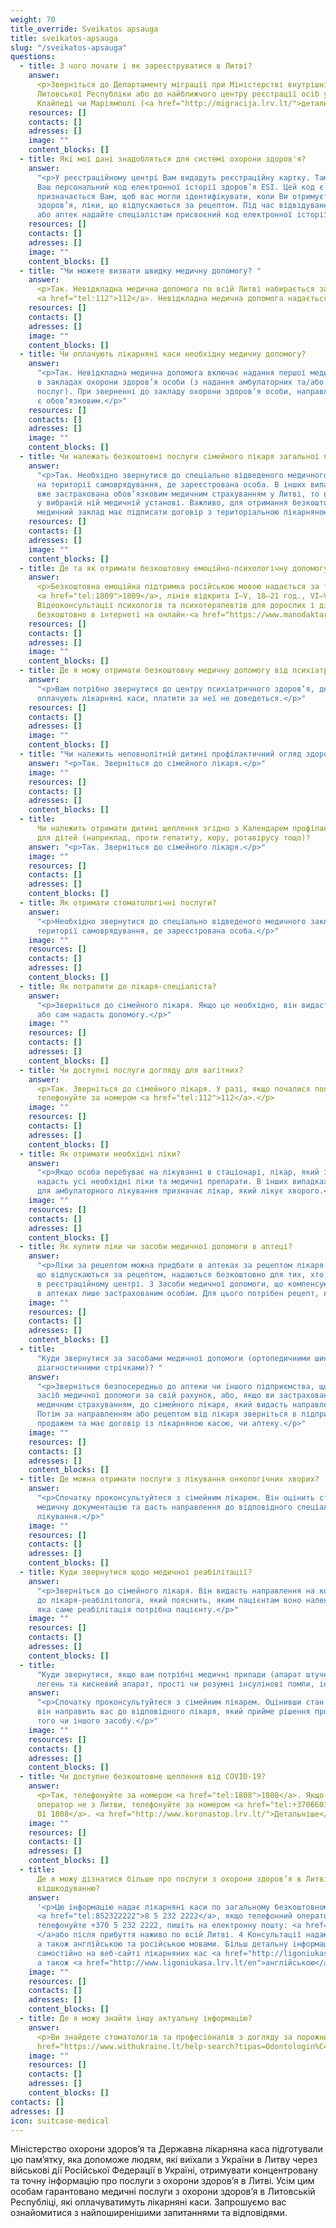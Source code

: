 ```yaml
---
weight: 70
title_override: Sveikatos apsauga
title: sveikatos-apsauga
slug: "/sveikatos-apsauga"
questions:
  - title: З чого почати і як зареєструватися в Литві?
    answer:
      <p>Зверніться до Департаменту міграції при Міністерстві внутрішніх справ
      Литовської Республіки або до найближчого центру реєстрації осіб у Вільнюсі, Алітусі,
      Клайпеді чи Маріямполі (<a href="http://migracija.lrv.lt/">детальніше</a>).</p>
    resources: []
    contacts: []
    adresses: []
    image: ""
    content_blocks: []
  - title: Які мої дані знадобляться для системі охорони здоров'я?
    answer:
      "<p>У реєстраційному центрі Вам видадуть реєстраційну картку. Там буде вказаний
      Ваш персональний код електронної історії здоров’я ESI. Цей код є унікальним та
      призначається Вам, щоб вас могли ідентифікувати, коли Ви отримуєте послуги з охорони
      здоров’я, ліки, що відпускаються за рецептом. Під час відвідування медичних закладів
      або аптек надайте спеціалістам присвоєний код електронної історії здоров’я (ESI).</p>"
    resources: []
    contacts: []
    adresses: []
    image: ""
    content_blocks: []
  - title: "Чи можете визвати швидку медичну допомогу? "
    answer:
      <p>Так. Невідкладна медична допомога по всій Литві набирається за номером
      <a href="tel:112">112</a>. Невідкладна медична допомога надається всім безкоштовно.</p>
    resources: []
    contacts: []
    adresses: []
    image: ""
    content_blocks: []
  - title: Чи оплачують лікарняні каси необхідну медичну допомогу?
    answer:
      "<p>Так. Невідкладна медична допомога включає надання першої медичної допомоги
      в закладах охорони здоров’я особи (з надання амбулаторних та/або стаціонарних
      послуг). При зверненні до закладу охорони здоров’я особи, направлення лікаря не
      є обов’язковим.</p>"
    resources: []
    contacts: []
    adresses: []
    image: ""
    content_blocks: []
  - title: Чи належать безкоштовні послуги сімейного лікаря загальної практики?
    answer:
      "<p>Так. Необхідно звернутися до спеціально відведеного медичного закладу
      на території самоврядування, де зареєстрована особа. В інших випадках, якщо особа
      вже застрахована обов’язковим медичним страхуванням у Литві, то вона може зареєструватися
      у вибраній ній медичній установі. Важливо, для отримання безкоштовних послуг:
      медичний заклад має підписати договір з територіальною лікарняною касою.</p>"
    resources: []
    contacts: []
    adresses: []
    image: ""
    content_blocks: []
  - title: Де та як отримати безкоштовну емоційно-психологічну допомогу?
    answer:
      <p>Безкоштовна емоційна підтримка російською мовою надається за телефоном
      <a href="tel:1809">1809</a>, лінія відкрита I–V, 18–21 год., VI–VII, 12–15 год.
      Відеоконсультації психологів та психотерапевтів для дорослих і дітей доступні
      безкоштовно в інтернеті на онлайн-<a href="https://www.manodaktaras.lt/">платформі</a></p>
    resources: []
    contacts: []
    adresses: []
    image: ""
    content_blocks: []
  - title: Де я можу отримати безкоштовну медичну допомогу від психіатра?
    answer:
      "<p>Вам потрібно звернутися до центру психіатричного здоров’я, де цю допомогу
      оплачують лікарняні каси, платити за неї не доведеться.</p>"
    resources: []
    contacts: []
    adresses: []
    image: ""
    content_blocks: []
  - title: "Чи належить неповнолітній дитині профілактичний огляд здоров’я? "
    answer: "<p>Так. Зверніться до сімейного лікаря.</p>"
    image: ""
    resources: []
    contacts: []
    adresses: []
    content_blocks: []
  - title:
      Чи належить отримати дитині щеплення згідно з Календарем профілактичних щеплень
      для дітей (наприклад, проти гепатиту, кору, ротавірусу тощо)?
    answer: "<p>Так. Зверніться до сімейного лікаря.</p>"
    image: ""
    resources: []
    contacts: []
    adresses: []
    content_blocks: []
  - title: Як отримати стоматологічні послуги?
    answer:
      "<p>Необхідно звернутися до спеціально відведеного медичного закладу на
      території самоврядування, де зареєстрована особа.</p>"
    image: ""
    resources: []
    contacts: []
    adresses: []
    content_blocks: []
  - title: Як потрапити до лікаря-спеціаліста?
    answer:
      "<p>Зверніться до сімейного лікаря. Якщо це необхідно, він видасть направлення
      або сам надасть допомогу.</p>"
    image: ""
    resources: []
    contacts: []
    adresses: []
    content_blocks: []
  - title: Чи доступні послуги догляду для вагітних?
    answer:
      <p>Так. Зверніться до сімейного лікаря. У разі, якщо почалися пологи, негайно
      телефонуйте за номером <a href="tel:112">112</a>.</p>
    image: ""
    resources: []
    contacts: []
    adresses: []
    content_blocks: []
  - title: Як отримати необхідні ліки?
    answer:
      "<p>Якщо особа перебуває на лікуванні в стаціонарі, лікар, який її лікує,
      надасть усі необхідні ліки та медичні препарати. В інших випадках рецептурні ліки
      для амбулаторного лікування призначає лікар, який лікує хворого.</p>"
    image: ""
    resources: []
    contacts: []
    adresses: []
    content_blocks: []
  - title: Як купити ліки чи засоби медичної допомоги в аптеці?
    answer:
      "<p>Ліки за рецептом можна придбати в аптеках за рецептом лікаря. Усі ліки,
      що відпускаються за рецептом, надаються безкоштовно для тих, хто зареєстрований
      в реєстраційному центрі. 3 Засоби медичної допомоги, що компенсуються, надаються
      в аптеках лише застрахованим особам. Для цього потрібен рецепт, виданий лікарем.</p>"
    image: ""
    resources: []
    contacts: []
    adresses: []
    content_blocks: []
  - title:
      "Куди звернутися за засобами медичної допомоги (ортопедичними шинами, підгузками,
      діагностичними стрічками)? "
    answer:
      "<p>Зверніться безпосередньо до аптеки чи іншого підприємства, щоб отримати
      засіб медичної допомоги за свій рахунок, або, якщо ви застраховані обов’язковим
      медичним страхуванням, до сімейного лікаря, який видасть направлення чи рецепт.
      Потім за направленням або рецептом від лікаря зверніться в підприємство, що займається
      продажем та має договір із лікарняною касою, чи аптеку.</p>"
    image: ""
    resources: []
    contacts: []
    adresses: []
    content_blocks: []
  - title: Де можна отримати послуги з лікування онкологічних хворих?
    answer:
      "<p>Спочатку проконсультуйтеся з сімейним лікарем. Він оцінить стан та наявну
      медичну документацію та дасть направлення до відповідного спеціаліста для подальшого
      лікування.</p>"
    image: ""
    resources: []
    contacts: []
    adresses: []
    content_blocks: []
  - title: Куди звернутися щодо медичної реабілітації?
    answer:
      "<p>Зверніться до сімейного лікаря. Він видасть направлення на консультацію
      до лікаря-реабілітолога, який пояснить, яким пацієнтам воно належить, і вирішить,
      яка саме реабілітація потрібна пацієнту.</p>"
    image: ""
    resources: []
    contacts: []
    adresses: []
    content_blocks: []
  - title:
      "Куди звернутися, якщо вам потрібні медичні прилади (апарат штучної вентиляції
      легень та кисневий апарат, прості чи розумні інсулінові помпи, інфузійні насоси)? "
    answer:
      "<p>Спочатку проконсультуйтеся з сімейним лікарем. Оцінивши стан і потребу,
      він направить вас до відповідного лікаря, який прийме рішення про призначення
      того чи іншого засобу.</p>"
    image: ""
    resources: []
    contacts: []
    adresses: []
    content_blocks: []
  - title: Чи доступне безкоштовне щеплення від COVID-19?
    answer:
      <p>Так, телефонуйте за номером <a href="tel:1808">1808</a>. Якщо телефонний
      оператор не з Литви, телефонуйте за номером <a href="tel:+37066011808">+370 66
      01 1808</a>. <a href="http://www.koronastop.lrv.lt/">Детальніше</a>.</p>
    image: ""
    resources: []
    contacts: []
    adresses: []
    content_blocks: []
  - title:
      Де я можу дізнатися більше про послуги з охорони здоров’я в Литві, що підлягають
      відшкодуванню?
    answer:
      '<p>Цю інформацію надає лікарняні каси по загальному безкоштовному номеру
      <a href="tel:852322222">8 5 232 2222</a>, якщо телефонний оператор не литовський,
      телефонуйте +370 5 232 2222, пишіть на електронну пошту: <a href="mailto:info@vlk.lt">info@vlk.lt
      </a>або після прибуття наживо по всій Литві. 4 Консультації надаються литовською,
      а також англійською та російською мовами. Більш детальну інформацію можна отримати
      самостійно на веб-сайті лікарняних кас <a href="http://ligoniukasa.lrv.lt/">ligoniukasa.lrv.lt</a>литовською,
      а також <a href="http://www.ligoniukasa.lrv.lt/en">англійською</a>.</p>'
    image: ""
    resources: []
    contacts: []
    adresses: []
    content_blocks: []
  - title: Де я можу знайти іншу актуальну інформацію?
    answer:
      <p>Ви знайдете стоматологів та професіоналів з догляду за порожниною <a
      href="https://www.withukraine.lt/help-search?tipas=Odontologin%C4%97+pagalba">рота.</a></p>
    image: ""
    resources: []
    contacts: []
    adresses: []
    content_blocks: []
contacts: []
adresses: []
icon: suitcase-medical
---
```


Міністерство охорони здоров’я та Державна лікарняна каса підготували цю пам’ятку, яка допоможе людям, які виїхали з України в Литву через військові дії Російської Федерації в Україні, отримувати концентровану та точну інформацію про послуги з охорони здоров’я в Литві. Усім цим особам гарантовано медичні послуги з охорони здоров’я в Литовській Республіці, які оплачуватимуть лікарняні каси. Запрошуємо вас ознайомитися з найпоширенішими запитаннями та відповідями.
